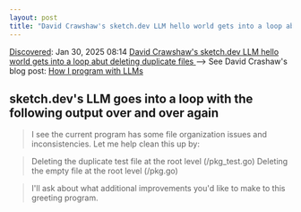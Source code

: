 ```yaml
---
layout: post
title: "David Crawshaw's sketch.dev LLM hello world gets into a loop abut deleting duplicate files "
---
```

[Discovered](http://rolandtanglao.com/2020/07/29/p1-blogthis-checkvist-list-links-to-blog/): Jan 30, 2025 08:14 [David Crawshaw's sketch.dev LLM hello world gets into a loop abut deleting duplicate files ](https://sketch.dev/sk/a5ph) --> See David Crashaw's blog post: [How I program with LLMs](https://crawshaw.io/blog/programming-with-llms)

## sketch.dev's LLM goes into a loop with the following output over and over again

>I see the current program has some file organization issues and inconsistencies. Let me help clean this up by:

>    Deleting the duplicate test file at the root level (/pkg_test.go)
>    Deleting the empty file at the root level (/pkg.go)

> I'll ask about what additional improvements you'd like to make to this greeting program.
